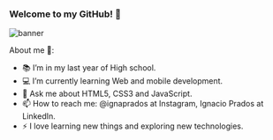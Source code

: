 ### Welcome to my GitHub! 👋
<!-- **IgnacioPrados/Ignacio-Prados** is a ✨ _special_ ✨ repository because its `README.md` (this file) appears on your GitHub profile. -->

![banner]()


About me 👻:

- 📚 I’m in my last year of High school.
- 💻 I’m currently learning Web and mobile development.
- 💬 Ask me about HTML5, CSS3 and JavaScript.
- 📫 How to reach me: @ignaprados at Instagram, Ignacio Prados at LinkedIn.
- ⚡ I love learning new things and exploring new technologies.
